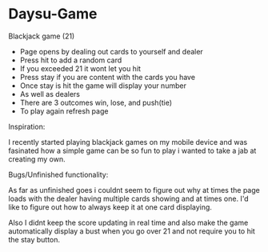 # Daysu-Game

Blackjack game (21)

  - Page opens by dealing out cards to yourself and dealer
  - Press hit to add a random card
  - If you exceeded 21 it wont let you hit
  - Press stay if you are content with the cards you have
  - Once stay is hit the game will display your number
  - As well as dealers
  - There are 3 outcomes win, lose, and push(tie)
  - To play again refresh page



Inspiration: 
  
  I recently started playing blackjack games on my mobile
  device and was fasinated how a simple game can be so fun to 
  play i wanted to take a jab at creating my own.
  
  

Bugs/Unfinished functionality:

  As far as unfinished goes i couldnt seem to figure out why
  at times the page loads with the dealer having multiple
  cards showing and at times one. I'd like to figure out how to always 
  keep it at one card displaying.
  
  Also I didnt keep the score updating in real time and also make the game  
  automatically display a bust when you go over 21 and not require you to hit 
  the stay button.
  

